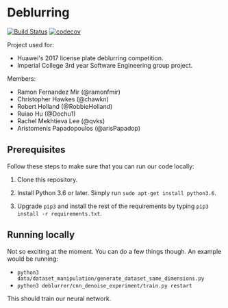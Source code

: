 # Deblurring

[![Build Status](https://travis-ci.com/qvks/deblurring.svg?token=fTTycZszr1xwSx4deq7e&branch=master)](https://travis-ci.com/qvks/deblurring) [![codecov](https://codecov.io/gh/ramonfmir/deblurring/branch/master/graph/badge.svg?token=54QoaHZuqI)](https://codecov.io/gh/ramonfmir/deblurring)


Project used for:

* Huawei's 2017 license plate deblurring competition.
* Imperial College 3rd year Software Engineering group project.

Members:

* Ramon Fernandez Mir (@ramonfmir)
* Christopher Hawkes (@chawkn)
* Robert Holland (@RobbieHolland)
* Ruiao Hu (@Dochu1)
* Rachel Mekhtieva Lee (@qvks)
* Aristomenis Papadopoulos (@arisPapadop)

## Prerequisites

Follow these steps to make sure that you can run our code locally:

1. Clone this repository.

2. Install Python 3.6 or later. Simply run `sudo apt-get install python3.6`.

3. Upgrade `pip3` and install the rest of the requirements by typing `pip3 install -r requirements.txt`.


## Running locally

Not so exciting at the moment. You can do a few things though. An example would be running:

* `python3 data/dataset_manipulation/generate_dataset_same_dimensions.py`
* `python3 deblurrer/cnn_denoise_experiment/train.py restart`

This should train our neural network.
